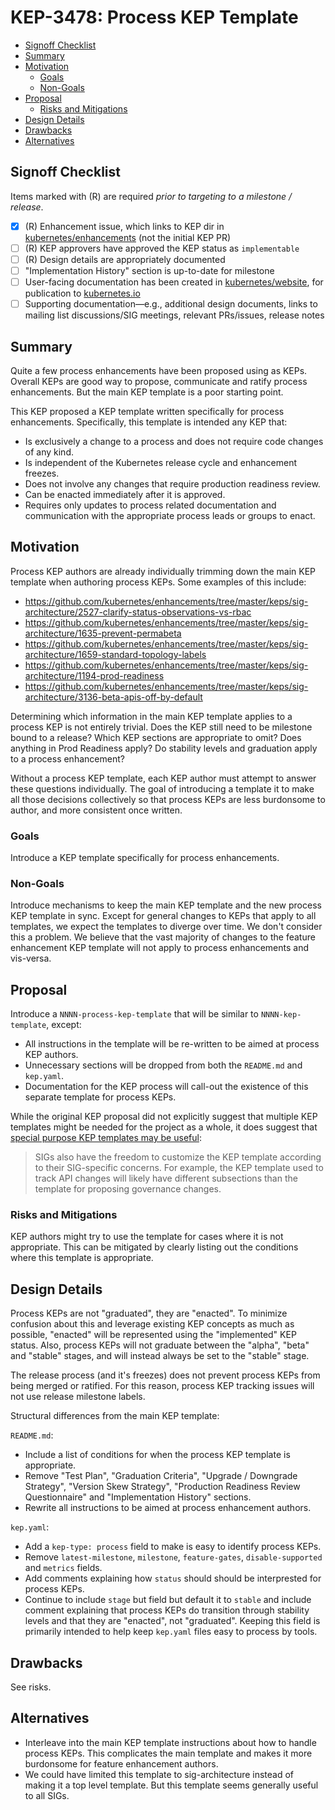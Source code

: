 # KEP-3478: Process KEP Template

<!-- toc -->
- [Signoff Checklist](#signoff-checklist)
- [Summary](#summary)
- [Motivation](#motivation)
  - [Goals](#goals)
  - [Non-Goals](#non-goals)
- [Proposal](#proposal)
  - [Risks and Mitigations](#risks-and-mitigations)
- [Design Details](#design-details)
- [Drawbacks](#drawbacks)
- [Alternatives](#alternatives)
<!-- /toc -->

## Signoff Checklist

<!--
**ACTION REQUIRED:** In order to merge a process enhancement as implemented, these
checklist items _must_ be updated for the enhancement to be released.
-->

Items marked with (R) are required *prior to targeting to a milestone / release*.

- [x] (R) Enhancement issue, which links to KEP dir in [kubernetes/enhancements] (not the initial KEP PR)
- [ ] (R) KEP approvers have approved the KEP status as `implementable`
- [ ] (R) Design details are appropriately documented
- [ ] "Implementation History" section is up-to-date for milestone
- [ ] User-facing documentation has been created in [kubernetes/website], for publication to [kubernetes.io]
- [ ] Supporting documentation—e.g., additional design documents, links to mailing list discussions/SIG meetings, relevant PRs/issues, release notes

<!--
**Note:** This checklist is iterative and should be reviewed and updated every time this enhancement is being considered for a milestone.
-->

[kubernetes.io]: https://kubernetes.io/
[kubernetes/enhancements]: https://git.k8s.io/enhancements
[kubernetes/kubernetes]: https://git.k8s.io/kubernetes
[kubernetes/website]: https://git.k8s.io/website

## Summary

Quite a few process enhancements have been proposed using as KEPs.
Overall KEPs are good way to propose, communicate and ratify process
enhancements. But the main KEP template is a poor starting point.

This KEP proposed a KEP template written specifically for process enhancements.
Specifically, this template is intended any KEP that:

- Is exclusively a change to a process and does not require code changes of any kind.
- Is independent of the Kubernetes release cycle and enhancement freezes.
- Does not involve any changes that require production readiness review.
- Can be enacted immediately after it is approved.
- Requires only updates to process related documentation and communication with
  the appropriate process leads or groups to enact.

## Motivation

Process KEP authors are already individually trimming down the main KEP template
when authoring process KEPs. Some examples of this include:

- https://github.com/kubernetes/enhancements/tree/master/keps/sig-architecture/2527-clarify-status-observations-vs-rbac
- https://github.com/kubernetes/enhancements/tree/master/keps/sig-architecture/1635-prevent-permabeta
- https://github.com/kubernetes/enhancements/tree/master/keps/sig-architecture/1659-standard-topology-labels
- https://github.com/kubernetes/enhancements/tree/master/keps/sig-architecture/1194-prod-readiness
- https://github.com/kubernetes/enhancements/tree/master/keps/sig-architecture/3136-beta-apis-off-by-default

Determining which information in the main KEP template applies to a process KEP
is not entirely trivial. Does the KEP still need to be milestone bound to a
release? Which KEP sections are appropriate to omit? Does anything in Prod
Readiness apply? Do stability levels and graduation apply to a process
enhancement?

Without a process KEP template, each KEP author must attempt to answer these
questions individually. The goal of introducing a template it to make all those
decisions collectively so that process KEPs are less burdonsome to author, and
more consistent once written.

### Goals

Introduce a KEP template specifically for process enhancements.

### Non-Goals

Introduce mechanisms to keep the main KEP template and the new process KEP
template in sync. Except for general changes to KEPs that apply to all
templates, we expect the templates to diverge over time. We don't consider
this a problem. We believe that the vast majority of changes to the feature
enhancement KEP template will not apply to process enhancements and vis-versa.

## Proposal

Introduce a `NNNN-process-kep-template` that will be similar to `NNNN-kep-template`,
except:

- All instructions in the template will be re-written to be aimed at process
  KEP authors.
- Unnecessary sections will be dropped from both the `README.md` and
  `kep.yaml`.
- Documentation for the KEP process will call-out the existence of this
  separate template for process KEPs.

While the original KEP proposal did not explicitly suggest that multiple KEP
templates might be needed for the project as a whole, it does suggest that
[special purpose KEP templates may be useful](https://github.com/kubernetes/enhancements/blob/c7963986f074c2a712d483fdfd00e51b7c68c5d2/keps/sig-architecture/0000-kep-process/README.md?plain=1#L115-L120):

> SIGs also have the freedom to customize the KEP template
> according to their SIG-specific concerns. For example, the KEP template used to
> track API changes will likely have different subsections than the template for
> proposing governance changes.

### Risks and Mitigations

KEP authors might try to use the template for cases where it is not appropriate.
This can be mitigated by clearly listing out the conditions where this template
is appropriate. 

## Design Details

Process KEPs are not "graduated", they are "enacted". To minimize confusion
about this and leverage existing KEP concepts as much as possible,
"enacted" will be represented using the "implemented" KEP status. Also,
process KEPs will not graduate between the "alpha", "beta" and "stable"
stages, and will instead always be set to the "stable" stage.

The release process (and it's freezes) does not prevent process KEPs from
being merged or ratified. For this reason, process KEP tracking issues will
not use release milestone labels.

Structural differences from the main KEP template:

`README.md`:

- Include a list of conditions for when the process KEP template is appropriate.
- Remove "Test Plan", "Graduation Criteria", "Upgrade / Downgrade Strategy",
  "Version Skew Strategy", "Production Readiness Review Questionnaire" and
  "Implementation History" sections.
- Rewrite all instructions to be aimed at process enhancement authors.

`kep.yaml`:
- Add a `kep-type: process` field to make is easy to identify process KEPs.
- Remove `latest-milestone`, `milestone`, `feature-gates`, `disable-supported`
  and `metrics` fields.
- Add comments explaining how `status` should should be interprested for process
  KEPs.
- Continue to include `stage` but field but default it to `stable` and include
  comment explaining that process KEPs do transition through stability levels
  and that they are "enacted", not "graduated". Keeping this field is primarily
  intended to help keep `kep.yaml` files easy to process by tools.

## Drawbacks

See risks.

## Alternatives

- Interleave into the main KEP template instructions about how to handle
  process KEPs. This complicates the main template and makes it more
  burdonsome for feature enhancement authors.
- We could have limited this template to sig-architecture instead of making
  it a top level template. But this template seems generally useful to all
  SIGs.